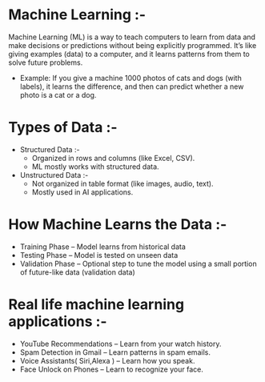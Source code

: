 # Machine Learning :- 
Machine Learning (ML) is a way to teach computers to learn from data and make decisions or predictions without being explicitly programmed.
It’s like giving examples (data) to a computer, and it learns patterns from them to solve future problems.
  - Example:
       If you give a machine 1000 photos of cats and dogs (with labels), it learns the difference, and then can predict whether a new photo is a cat or a dog.
# Types of Data :- 
  - Structured Data :-
      - Organized in rows and columns (like Excel, CSV).
      - ML mostly works with structured data.
  - Unstructured Data :-
      - Not organized in table format (like images, audio, text).
      - Mostly used in AI applications.
# How Machine Learns the Data :-
  - Training Phase – Model learns from historical data
  - Testing Phase – Model is tested on unseen data
  - Validation Phase – Optional step to tune the model using a small portion of future-like data (validation data)
# Real life machine learning applications :-
  - YouTube Recommendations – Learn from your watch history.
  - Spam Detection in Gmail – Learn patterns in spam emails.
  - Voice Assistants( Siri,Alexa ) – Learn how you speak.
  - Face Unlock on Phones – Learn to recognize your face.  





